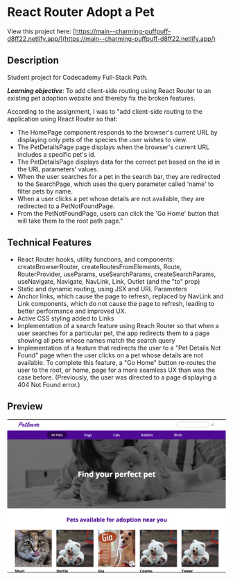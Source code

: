 # React Router Adopt a Pet

View this project here: [https://main--charming-puffpuff-d8ff22.netlify.app/](https://main--charming-puffpuff-d8ff22.netlify.app/)

## Description

Student project for Codecademy Full-Stack Path.

**_Learning objective_**: To add client-side routing using React Router to an existing pet adoption website and thereby fix the broken features.

According to the assignment, I was to "add client-side routing to the application using React Router so that:

- The HomePage component responds to the browser's current URL by displaying only pets of the species the user wishes to view.
- The PetDetailsPage page displays when the browser's current URL includes a specific pet's id.
- The PetDetailsPage displays data for the correct pet based on the id in the URL parameters' values.
- When the user searches for a pet in the search bar, they are redirected to the SearchPage, which uses the query parameter called 'name' to filter pets by name.
- When a user clicks a pet whose details are not available, they are redirected to a PetNotFoundPage.
- From the PetNotFoundPage, users can click the 'Go Home' button that will take them to the root path page."

## Technical Features

- React Router hooks, utility functions, and components: createBrowserRouter, createRoutesFromElements, Route, RouterProvider, useParams, useSearchParams, createSearchParams, useNavigate, Navigate, NavLink, Link, Outlet (and the "to" prop)
- Static and dynamic routing, using JSX and URL Parameters
- Anchor links, which cause the page to refresh, replaced by NavLink and Link components, which do not cause the page to refresh, leading to better performance and improved UX.
- Active CSS styling added to Links
- Implementation of a search feature using Reach Router so that when a user searches for a particular pet, the app redirects them to a page showing all pets whose names match the search query
- Implementation of a feature that redirects the user to a "Pet Details Not Found" page when the user clicks on a pet whose details are not available. To complete this feature, a "Go Home" button re-routes the user to the root, or home, page for a more seamless UX than was the case before. (Previously, the user was directed to a page displaying a 404 Not Found error.)

## Preview

![React-Router-Adopt-a-Pet-Preview](./public/adopt-a-pet-preview.png)
